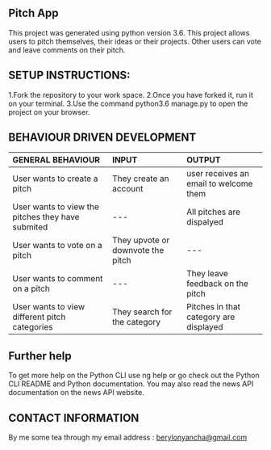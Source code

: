 ## Pitch App
This project was generated using python version 3.6. This project allows users to pitch themselves, their ideas or their projects. Other users can vote and leave comments on their pitch.
## SETUP INSTRUCTIONS:
1.Fork the repository to your work space.
2.Once you have forked it, run it on your terminal.
3.Use the command python3.6 manage.py to open the project on your browser.
## BEHAVIOUR DRIVEN DEVELOPMENT
| GENERAL BEHAVIOUR | INPUT | OUTPUT|
|:------------------|:--------|:-----------|
|User wants to create a pitch| They create an account |user receives an email to welcome them|
|User wants to view the pitches they have submited| --- |All pitches are dispalyed|
|User wants to vote on a pitch| They upvote or downvote the pitch |---|
|User wants to comment on a pitch| --- |They leave feedback on the pitch|
|User wants to view different pitch categories| They search for the category |Pitches in that category are displayed|
## Further help
To get more help on the Python CLI use ng help or go check out the Python CLI README and Python documentation. You may also read the news API documentation on the news API website.
## CONTACT INFORMATION
By me some tea through my email address : berylonyancha@gmail.com